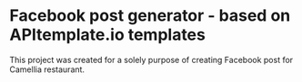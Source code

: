 # Facebook post generator - based on APItemplate.io templates

This project was created for a solely purpose of creating Facebook post for Camellia restaurant.
